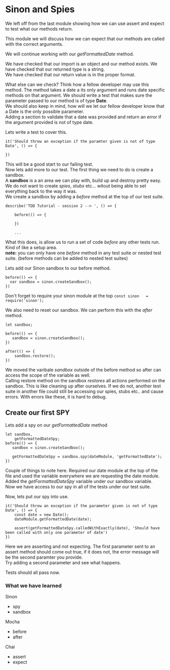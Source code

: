 # Sinon and Spies
We left off from the last module showing how we can use assert and expect to test what our methods return.

This module we will discuss how we can expect that our methods are called with the correct arguments. 

We will continue working with our *getFormattedDate* method. 

We have checked that our import is an object and our method exists.
We have checked that our returned type is a string.  
We have checked that our return value is in the proper format.

What else can we check? Think how a fellow developer may use this method. The method takes a date a its only argument and runs date specific methods on that argument. We should write a test that makes sure the parameter passed to our method is of type **Date**.  
We should also keep in mind, how will we let our fellow developer know that a Date is the only possible parameter.  
Adding a section to validate that a date was provided and return an error if the argument provided is not of type date.

Lets write a test to cover this.

```
it('Should throw an exception if the paramter given is not of type Date', () => {
        
})
```
This will be a good start to our failing test.  
Now lets add more to our test. The first thing we need to do is create a sandbox.  
A **sandbox** is a an area we can play with, build up and destroy pretty easy. We do not want to create *spies*, *stubs* etc... witout being able to set everything back to the way it was.   
We create a sandbox by adding a *before* method at the top of our test suite. 
```
describe('TDD Tutorial - session 2 --> ', () => {
    
    before(() => {
        
    })
    
    ...
```
What this does, is allow us to run a set of code *before* any other tests run. Kind of like a setup area.  
**note:** you can only have one *before* method in any test suite or nested test suite. (before methods can be added to nested test suites)  

Lets add our Sinon sandbox to our before method.
```
before(() => {
  var sandbox = sinon.createSandbox();
})
```
Don't forget to require your sinon module at the top `const sinon   = require('sinon');`  

We also need to reset our sandbox. We can perform this with the *after* method.

```
let sandbox;

before(() => {
   sandbox = sinon.createSandbox();
})

after(() => {
    sandbox.restore();
})
```
We moved the varibale *sandbox* outside of the before method so after can access the scope of the variable as well.  
Calling restore method on the sandbox *restores* all actions performed on the sandbox. This is like cleaning up after ourselves. If we do not, another test suite in another file could still be accessing our spies, stubs etc.. and cause errors. With errors like these, it is hard to debug.  

## Create our first SPY
Lets add a spy on our *getFormattedDate* method
```
let sandbox,
    getFormattedDateSpy;
before(() => {
   sandbox = sinon.createSandbox();

   getFormattedDateSpy = sandbox.spy(dateModule, 'getFormattedDate');
})
```
Couple of things to note here. Required our date module at the top of the file and used the variable everywhere we are requesting the date module.  
Added the *getFormattedDateSpy* variable under our sandbox variable.  
Now we have access to our spy in all of the tests under our test suite.
 
Now, lets put our spy into use. 
```
it('Should throw an exception if the parameter given is not of type Date', () => {
    const date = new Date();
    dateModule.getFormattedDate(date);

    assert(getFormattedDateSpy.calledWithExactly(date), 'Should have been called with only one parameter of date')
})
```
Here we are asserting and not expecting. The first parameter sent to an assert method should come out true, if it does not, the error message will be the second paramter you provide.  
Try adding a second parameter and see what happens. 

Tests should all pass now.

### What we have learned
Sinon
- spy
- sandbox

Mocha 
- before
- after

Chai
- assert
- expect